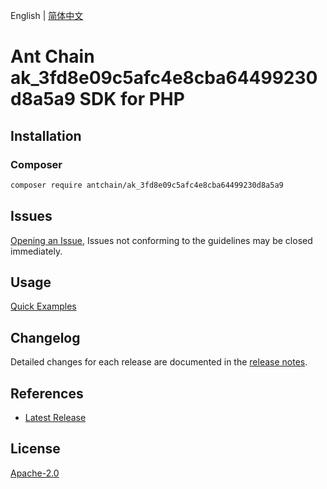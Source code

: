 English | [简体中文](README-CN.md)

# Ant Chain ak_3fd8e09c5afc4e8cba64499230d8a5a9 SDK for PHP

## Installation

### Composer

```bash
composer require antchain/ak_3fd8e09c5afc4e8cba64499230d8a5a9
```

## Issues

[Opening an Issue](https://github.com/alipay/antchain-openapi-prod-sdk/issues/new), Issues not conforming to the guidelines may be closed immediately.

## Usage

[Quick Examples](https://github.com/alipay/antchain-openapi-prod-sdk/blob/master/docs/0-Examples-EN.md#quick-examples)

## Changelog

Detailed changes for each release are documented in the [release notes](./ChangeLog.txt).

## References

* [Latest Release](https://github.com/antchain-openapi-sdk-php)

## License

[Apache-2.0](http://www.apache.org/licenses/LICENSE-2.0)
